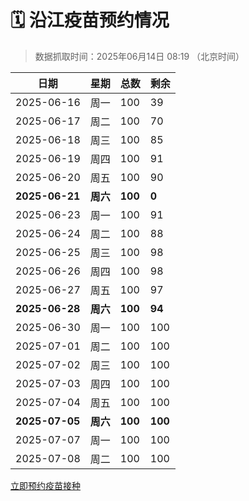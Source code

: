 # 🗓️ 沿江疫苗预约情况

> 数据抓取时间：2025年06月14日 08:19 （北京时间）

| 日期 | 星期 | 总数 | 剩余 |
|------|------|------|------|
| 2025-06-16 | 周一 | 100 | 39 |
| 2025-06-17 | 周二 | 100 | 70 |
| 2025-06-18 | 周三 | 100 | 85 |
| 2025-06-19 | 周四 | 100 | 91 |
| 2025-06-20 | 周五 | 100 | 90 |
| **2025-06-21** | **周六** | **100** | **0** |
| 2025-06-23 | 周一 | 100 | 91 |
| 2025-06-24 | 周二 | 100 | 88 |
| 2025-06-25 | 周三 | 100 | 98 |
| 2025-06-26 | 周四 | 100 | 98 |
| 2025-06-27 | 周五 | 100 | 97 |
| **2025-06-28** | **周六** | **100** | **94** |
| 2025-06-30 | 周一 | 100 | 100 |
| 2025-07-01 | 周二 | 100 | 100 |
| 2025-07-02 | 周三 | 100 | 100 |
| 2025-07-03 | 周四 | 100 | 100 |
| 2025-07-04 | 周五 | 100 | 100 |
| **2025-07-05** | **周六** | **100** | **100** |
| 2025-07-07 | 周一 | 100 | 100 |
| 2025-07-08 | 周二 | 100 | 100 |


<div class="button-container">
<a class="btn" href="http://yfzweb.ishequ.net/#/login" target="_blank">立即预约疫苗接种</a>
</div>
